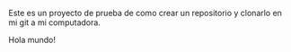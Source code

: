 Este es un proyecto de prueba de como crear un repositorio y clonarlo en mi git a mi computadora.

Hola mundo!
